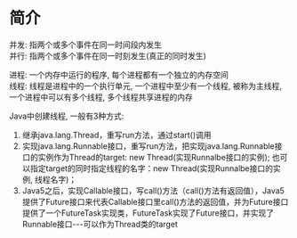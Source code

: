 # 简介

并发: 指两个或多个事件在同一时间段内发生  
并行: 指两个或多个事件在同一时刻发生(真正的同时发生)  

进程: 一个内存中运行的程序, 每个进程都有一个独立的内存空间  
线程: 线程是进程中的一个执行单元, 一个进程中至少有一个线程, 被称为主线程, 一个进程中可以有多个线程, 多个线程共享进程的内存

Java中创建线程, 一般有3种方式:  
1. 继承java.lang.Thread，重写run方法，通过start()调用
2. 实现java.lang.Runnable接口，重写run方法，把实现java.lang.Runnable接口的实例作为Thread的target: new Thread(实现Runnalbe接口的实例); 也可以指定target的同时指定线程的名字：new Thread(实现Runnalbe接口的实例, 线程名字)；
3. Java5之后，实现Callable接口，写call()方法（call()方法有返回值），Java5提供了Future接口来代表Callable接口里call()方法的返回值，并为Future接口提供了一个FutureTask实现类，FutureTask实现了Future接口，并实现了Runnable接口---可以作为Thread类的target